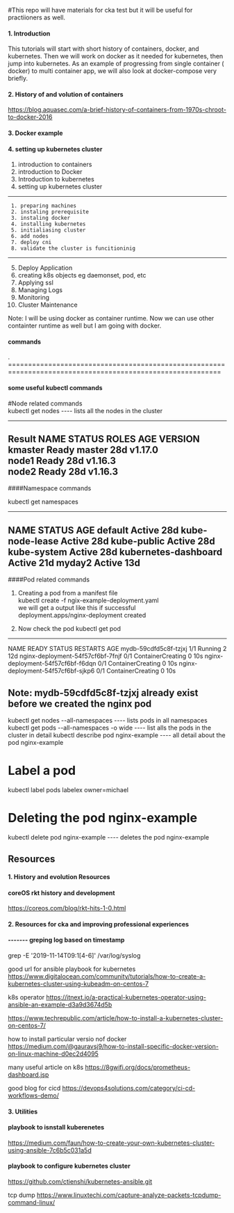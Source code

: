 #This repo will have materials for cka test but it will be useful for practiioners as well. 

#### 1. Introduction 
This tutorials will start with short history of containers, docker, and kubernetes. Then we will work on docker as it needed for kubernetes, then jump into kubernetes. As an example of progressing from single container ( docker) to multi container app, we will also look at docker-compose very briefly. 

#### 2. History of and volution of containers
https://blog.aquasec.com/a-brief-history-of-containers-from-1970s-chroot-to-docker-2016


#### 3. Docker example 


#### 4. setting up kubernetes cluster
1. introduction to containers
2. introduction to Docker 
3. Introduction to kubernetes
4. setting up kubernetes cluster

---
     1. preparing machines
     2. instaling prerequisite
     3. instaling docker 
     4. installing kubernetes 
     5. initialiasing cluster
     6. add nodes
     7. deploy cni 
     8. validate the cluster is funcitioninig 
 ---
5. Deploy Application 
6. creating k8s objects eg daemonset, pod, etc
7. Applying ssl 
8. Managing Logs
9. Monitoring 
10. Cluster Maintenance


Note: I will be using docker as container runtime. Now we can use other containter runtime as well but I am going with docker. 


#### commands 
. ===========================================================================================================
####  some useful kubectl commands 

#Node related commands \
kubectl get nodes                       	----	lists all the nodes in the cluster

---
Result
NAME      STATUS   ROLES    AGE   VERSION \
kmaster   Ready    master   28d   v1.17.0 \
node1     Ready    <none>   28d   v1.16.3 \
node2     Ready    <none>   28d   v1.16.3
---

####Namespace commands 

kubectl get namespaces

---
NAME                   STATUS   AGE
default                Active   28d
kube-node-lease        Active   28d
kube-public            Active   28d
kube-system            Active   28d
kubernetes-dashboard   Active   21d
myday2                 Active   13d
---
	

####Pod related commands

1. Creating a pod from a manifest file \
kubectl create -f ngix-example-deployment.yaml \
we will get a output like this if successful \
deployment.apps/nginx-deployment created

2. Now check the pod 
kubectl get pod
---
NAME                                READY   STATUS              RESTARTS   AGE
mydb-59cdfd5c8f-tzjxj               1/1     Running             2          12d
nginx-deployment-54f57cf6bf-7fnjf   0/1     ContainerCreating   0          10s
nginx-deployment-54f57cf6bf-f6dqn   0/1     ContainerCreating   0          10s
nginx-deployment-54f57cf6bf-sjkp6   0/1     ContainerCreating   0          10s

Note: mydb-59cdfd5c8f-tzjxj already exist before we created the nginx pod
---
kubectl get nodes --all-namespaces 		----	lists pods in all namespaces
kubectl get pods --all-namespaces -o wide	----	list alls the pods in the cluster in detail
kubectl describe pod nginx-example		----	all detail about the pod nginx-example
# Label a pod
 kubectl label pods labelex owner=michael
# Deleting the pod nginx-example 
kubectl delete pod nginx-example 			----	deletes the pod nginx-example





## Resources

#### 1. History and evolution Resources
#### coreOS rkt history and development 
https://coreos.com/blog/rkt-hits-1-0.html

#### 2. Resources for cka and improving professional experiences

#### ------- greping log based on timestamp
grep -E '2019-11-14T09:1[4-6]' /var/log/syslog

good url for ansible playbook for kubernetes \
https://www.digitalocean.com/community/tutorials/how-to-create-a-kubernetes-cluster-using-kubeadm-on-centos-7

k8s operator
https://itnext.io/a-practical-kubernetes-operator-using-ansible-an-example-d3a9d3674d5b

https://www.techrepublic.com/article/how-to-install-a-kubernetes-cluster-on-centos-7/

how to install particular versio nof docker
https://medium.com/@gauravsj9/how-to-install-specific-docker-version-on-linux-machine-d0ec2d4095

many useful article on k8s
https://8gwifi.org/docs/prometheus-dashboard.jsp

good blog for cicd
https://devops4solutions.com/category/ci-cd-workflows-demo/


#### 3. Utilities 
#### playbook to isnstall kuberenetes
https://medium.com/faun/how-to-create-your-own-kubernetes-cluster-using-ansible-7c6b5c031a5d 
#### playbook to configure kubernetes cluster
https://github.com/ctienshi/kubernetes-ansible.git

tcp dump
https://www.linuxtechi.com/capture-analyze-packets-tcpdump-command-linux/
